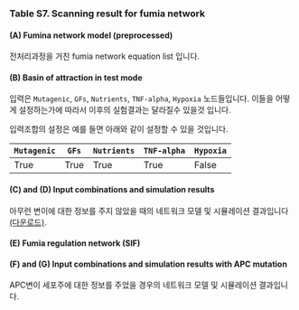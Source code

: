 ### Table S7. Scanning result for fumia network

#### (**A**) Fumina network model (preprocessed)
전처리과정을 거친 fumia network equation list 입니다.

#### (**B**) Basin of attraction in test mode
입력은 `Mutagenic`, `GFs`, `Nutrients`, `TNF-alpha`, `Hypoxia` 노드들입니다. 이들을 어떻게 설정하는가에 따라서 이후의 실험결과는 달라질수 있을것 입니다.

입력조합의 설정은 예를 들면 아래와 같이 설정할 수 있을 것입니다.

`Mutagenic` | `GFs` | `Nutrients` | `TNF-alpha` | `Hypoxia` |
---|---|---|---|---|
True|True|True|True|False|

#### (**C**) and (**D**) Input combinations and simulation results
아무런 변이에 대한 정보를 주지 않았을 때의 네트워크 모델 및 시뮬레이션 결과입니다[(다운로드)](http://gofile.me/3gpVt/QgRA45O0V). 

#### (**E**) Fumia regulation network (SIF)

#### (**F**) and (**G**) Input combinations and simulation results with APC mutation
APC변이 세포주에 대한 정보를 주었을 경우의 네트워크 모델 및 시뮬레이션 결과입니다. 


